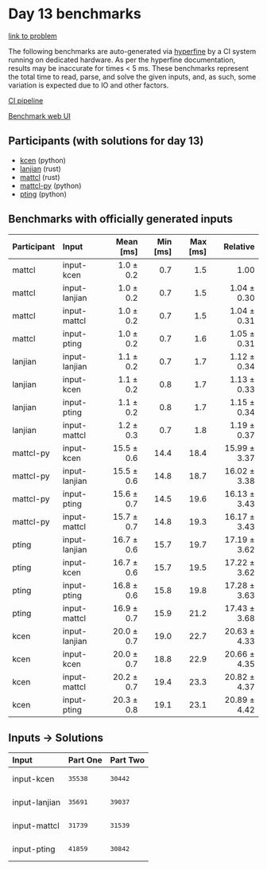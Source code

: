 # Day 13 benchmarks

[link to problem](https://adventofcode.com/2023/day/13)

The following benchmarks are auto-generated via
[hyperfine](https://github.com/sharkdp/hyperfine) by a CI system running on
dedicated hardware. As per the hyperfine documentation, results may be
inaccurate for times < 5 ms. These benchmarks represent the total time to read,
parse, and solve the given inputs, and, as such, some variation is expected due
to IO and other factors.

[CI pipeline](http://ci.papercode.net:8080/teams/main/pipelines/aoc2023)

[Benchmark web UI](https://aoc.ancalagon.black)


## Participants (with solutions for day 13)

- [kcen](https://github.com/kcen/aoc2023) (python)
- [lanjian](https://github.com/lanjian/aoc-2023) (rust)
- [mattcl](https://github.com/mattcl/aoc2023) (rust)
- [mattcl-py](https://github.com/mattcl/aoc2023-py) (python)
- [pting](https://github.com/pting/aoc2023) (python)


## Benchmarks with officially generated inputs

| Participant | Input | Mean [ms] | Min [ms] | Max [ms] | Relative |
|:---|:---|---:|---:|---:|---:|
| mattcl | input-kcen | 1.0 ± 0.2 | 0.7 | 1.5 | 1.00 |
| mattcl | input-lanjian | 1.0 ± 0.2 | 0.7 | 1.5 | 1.04 ± 0.30 |
| mattcl | input-mattcl | 1.0 ± 0.2 | 0.7 | 1.5 | 1.04 ± 0.31 |
| mattcl | input-pting | 1.0 ± 0.2 | 0.7 | 1.6 | 1.05 ± 0.31 |
| lanjian | input-lanjian | 1.1 ± 0.2 | 0.7 | 1.7 | 1.12 ± 0.34 |
| lanjian | input-kcen | 1.1 ± 0.2 | 0.8 | 1.7 | 1.13 ± 0.33 |
| lanjian | input-pting | 1.1 ± 0.2 | 0.8 | 1.7 | 1.15 ± 0.34 |
| lanjian | input-mattcl | 1.2 ± 0.3 | 0.7 | 1.8 | 1.19 ± 0.37 |
| mattcl-py | input-kcen | 15.5 ± 0.6 | 14.4 | 18.4 | 15.99 ± 3.37 |
| mattcl-py | input-lanjian | 15.5 ± 0.6 | 14.8 | 18.7 | 16.02 ± 3.38 |
| mattcl-py | input-pting | 15.6 ± 0.7 | 14.5 | 19.6 | 16.13 ± 3.43 |
| mattcl-py | input-mattcl | 15.7 ± 0.7 | 14.8 | 19.3 | 16.17 ± 3.43 |
| pting | input-lanjian | 16.7 ± 0.6 | 15.7 | 19.7 | 17.19 ± 3.62 |
| pting | input-kcen | 16.7 ± 0.6 | 15.7 | 19.5 | 17.22 ± 3.62 |
| pting | input-pting | 16.8 ± 0.6 | 15.8 | 19.8 | 17.28 ± 3.63 |
| pting | input-mattcl | 16.9 ± 0.7 | 15.9 | 21.2 | 17.43 ± 3.68 |
| kcen | input-lanjian | 20.0 ± 0.7 | 19.0 | 22.7 | 20.63 ± 4.33 |
| kcen | input-kcen | 20.0 ± 0.7 | 18.8 | 22.9 | 20.66 ± 4.35 |
| kcen | input-mattcl | 20.2 ± 0.7 | 19.4 | 23.3 | 20.82 ± 4.37 |
| kcen | input-pting | 20.3 ± 0.8 | 19.1 | 23.1 | 20.89 ± 4.42 |


## Inputs -> Solutions

| Input | Part One | Part Two |
|:---|:---|:---|
|input-kcen|<pre>35538</pre>|<pre>30442</pre>|
|input-lanjian|<pre>35691</pre>|<pre>39037</pre>|
|input-mattcl|<pre>31739</pre>|<pre>31539</pre>|
|input-pting|<pre>41859</pre>|<pre>30842</pre>|